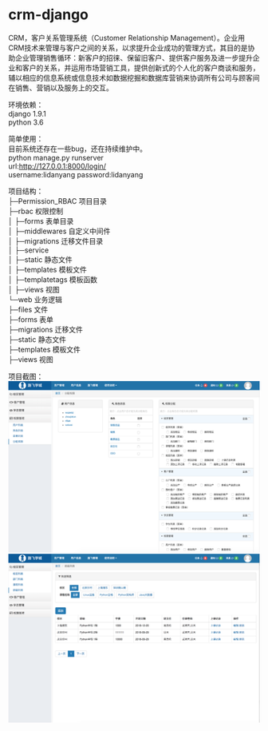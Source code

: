 # crm-django

CRM，客户关系管理系统（Customer Relationship Management）。企业用CRM技术来管理与客户之间的关系，以求提升企业成功的管理方式，其目的是协助企业管理销售循环：新客户的招徕、保留旧客户、提供客户服务及进一步提升企业和客户的关系，并运用市场营销工具，提供创新式的个人化的客户商谈和服务，辅以相应的信息系统或信息技术如数据挖掘和数据库营销来协调所有公司与顾客间在销售、营销以及服务上的交互。


环境依赖：<br>
  django 1.9.1<br>
  python 3.6<br>
  
  
简单使用：<br>
  目前系统还存在一些bug，还在持续维护中。<br>
  python manage.py runserver<br>
  url:http://127.0.0.1:8000/login/<br>
  username:lidanyang password:lidanyang<br>


项目结构：<br>
├─Permission_RBAC 项目目录<br>
├─rbac  权限控制<br>
│  ├─forms  表单目录<br>
│  ├─middlewares  自定义中间件<br>
│  ├─migrations 迁移文件目录<br>
│  ├─service  <br>
│  ├─static 静态文件<br>
│  ├─templates  模板文件<br>
│  ├─templatetags 模板函数<br>
│  ├─views  视图<br>
└─web 业务逻辑<br>
    ├─files 文件<br>
    ├─forms 表单<br>
    ├─migrations 迁移文件<br>
    ├─static  静态文件<br>
    ├─templates 模板文件<br>
    ├─views 视图<br>

项目截图：<br>
  ![image](https://github.com/limou09/crm-django/blob/master/1.png)<br>
  ![image](https://github.com/limou09/crm-django/blob/master/2.png)<br>
